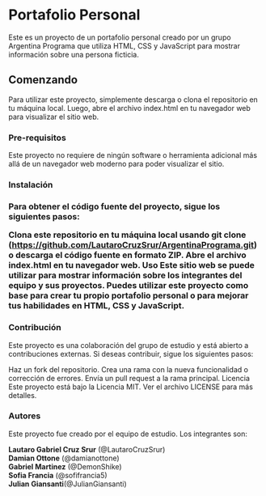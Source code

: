 <h1>Portafolio Personal</h1>
Este es un proyecto de un portafolio personal creado por un grupo Argentina Programa que utiliza HTML, CSS y JavaScript para mostrar información sobre una persona ficticia.

<h2>Comenzando</h2>
Para utilizar este proyecto, simplemente descarga o clona el repositorio en tu máquina local. Luego, abre el archivo index.html en tu navegador web para visualizar el sitio web.

<h3>Pre-requisitos</h3>
Este proyecto no requiere de ningún software o herramienta adicional más allá de un navegador web moderno para poder visualizar el sitio.

<h3>Instalación<h3>
Para obtener el código fuente del proyecto, sigue los siguientes pasos:

Clona este repositorio en tu máquina local usando git clone (<a>https://github.com/LautaroCruzSrur/ArgentinaPrograma.git</a>) o descarga el código fuente en formato ZIP.
Abre el archivo index.html en tu navegador web.
Uso
Este sitio web se puede utilizar para mostrar información sobre los integrantes del equipo y sus proyectos. Puedes utilizar este proyecto como base para crear tu propio portafolio personal o para mejorar tus habilidades en HTML, CSS y JavaScript.

<h3>Contribución</h3>
Este proyecto es una colaboración del grupo de estudio y está abierto a contribuciones externas. Si deseas contribuir, sigue los siguientes pasos:

Haz un fork del repositorio.
Crea una rama con la nueva funcionalidad o corrección de errores.
Envía un pull request a la rama principal.
Licencia
Este proyecto está bajo la Licencia MIT. Ver el archivo LICENSE para más detalles.

<h3>Autores</h3>
Este proyecto fue creado por el equipo de estudio. Los integrantes son:

<strong>Lautaro Gabriel Cruz Srur</strong> (@LautaroCruzSrur)<br>
<strong>Damian Ottone</strong> (@damianottone)<br>
<strong>Gabriel Martinez</strong> (@DemonShike)<br>
<strong>Sofia Francia</strong> (@sofifrancia5)<br>
<strong>Julian Giansanti</strong>(@JulianGiansanti)